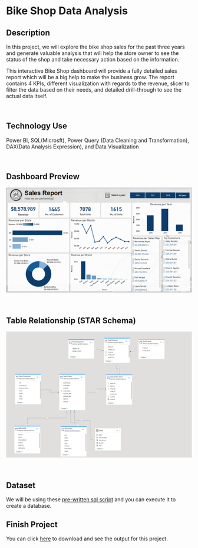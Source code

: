 # Bike Shop Data Analysis

## Description

In this project, we will explore the bike shop sales for the past three years and generate valuable analysis that will help the store owner to see the status of the shop and take necessary action based on the information.

This interactive Bike Shop dashboard will provide a fully detailed sales report which will be a big help to make the business grow. The report contains 4 KPIs, different visualization with regards to the revenue, slicer to filter the data based on their needs, and detailed drill-through to see the actual data itself.

<br/>

## Technology Use

Power BI, SQL(Microsft), Power Query (Data Cleaning and Transformation),  DAX(Data Analysis Expression), and Data Visualization

<br/>

## Dashboard Preview

![Bike Shop Dashboard](./Sales%20Report%20Preview.PNG)

<br/>

## Table Relationship (STAR Schema)

![Table Relationship](./Table%20Relationship1.PNG)

<br/>

## Dataset

We will be using these [pre-written sql script](https://github.com/Sabonity/Data-Analysis-Project/tree/main/Bike%20Shop%20Analysis/SQL%20Raw%20Data) and you can execute it to create a database.

## Finish Project

You can click [here](https://github.com/Sabonity/Data-Analysis-Project/blob/main/Bike%20Shop%20Analysis/Bike%20Sales%20Report.pbix) to download and see the output for this project.

